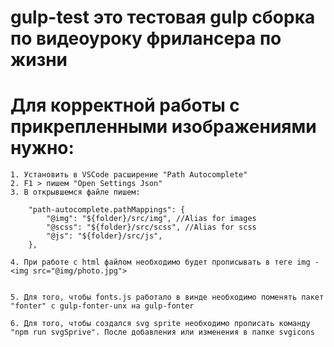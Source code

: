 # gulp-test это тестовая gulp сборка по видеоуроку фрилансера по жизни

# Для корректной работы с прикрепленными изображениями нужно:
    1. Установить в VSCode расширение "Path Autocomplete"
    2. F1 > пишем "Open Settings Json"
    3. В открывшемся файле пишем:

        "path-autocomplete.pathMappings": {
            "@img": "${folder}/src/img", //Alias for images
            "@scss": "${folder}/src/scss", //Alias for scss
            "@js": "${folder}/src/js",
        },

    4. При работе с html файлом необходимо будет прописывать в теге img - <img src="@img/photo.jpg">


    5. Для того, чтобы fonts.js работало в винде необходимо поменять пакет "fonter" с gulp-fonter-unx на gulp-fonter

    6. Для того, чтобы создался svg sprite необходимо прописать команду "npm run svgSprive". После добавления или изменения в папке svgicons 

